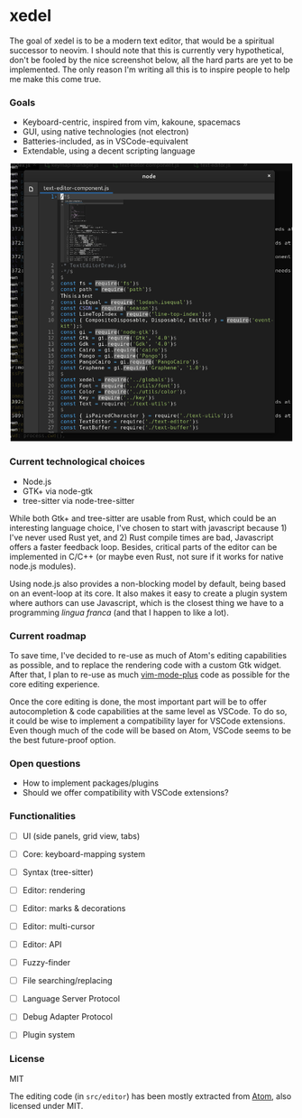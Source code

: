 
# xedel

The goal of xedel is to be a modern text editor, that would be a spiritual successor to neovim.
I should note that this is currently very hypothetical, don't be fooled by the nice screenshot
below, all the hard parts are yet to be implemented. The only reason I'm writing all
this is to inspire people to help me make this come true.

### Goals
 - Keyboard-centric, inspired from vim, kakoune, spacemacs
 - GUI, using native technologies (not electron)
 - Batteries-included, as in VSCode-equivalent
 - Extendable, using a decent scripting language

<p align="center">
  <img
    src="./static/demo.gif"
    style="width: 500px; height: auto"
  />
</p>

### Current technological choices
 - Node.js
 - GTK+ via node-gtk
 - tree-sitter via node-tree-sitter

While both Gtk+ and tree-sitter are usable from Rust, which could be an interesting language
choice, I've chosen to start with javascript because 1) I've never used Rust yet, and 2) Rust
compile times are bad, Javascript offers a faster feedback loop. Besides, critical parts of
the editor can be implemented in C/C++ (or maybe even Rust, not sure if it works for native
node.js modules).

Using node.js also provides a non-blocking model by default, being based on an event-loop at its
core. It also makes it easy to create a plugin system where authors can use Javascript, which is
the closest thing we have to a programming *lingua franca* (and that I happen to like a lot).

### Current roadmap

To save time, I've decided to re-use as much of Atom's editing capabilities as possible, and
to replace the rendering code with a custom Gtk widget.
After that, I plan to re-use as much [vim-mode-plus](https://github.com/t9md/atom-vim-mode-plus)
code as possible for the core editing experience.

Once the core editing is done, the most important part will be to offer autocompletion & code
capabilities at the same level as VSCode. To do so, it could be wise to implement a compatibility
layer for VSCode extensions. Even though much of the code will be based on Atom, VSCode seems
to be the best future-proof option.

### Open questions

 - How to implement packages/plugins
 - Should we offer compatibility with VSCode extensions?

### Functionalities
 - [ ] UI (side panels, grid view, tabs)
 - [ ] Core: keyboard-mapping system
 - [ ] Syntax (tree-sitter)
 - [ ] Editor: rendering
 - [ ] Editor: marks & decorations
 - [ ] Editor: multi-cursor
 - [ ] Editor: API
 - [ ] Fuzzy-finder
 - [ ] File searching/replacing
 - [ ] Language Server Protocol
 - [ ] Debug Adapter Protocol
 - [ ] Plugin system


### License

MIT

The editing code (in `src/editor`) has been mostly extracted from
[Atom](https://github.com/atom/atom), also licensed under MIT.
